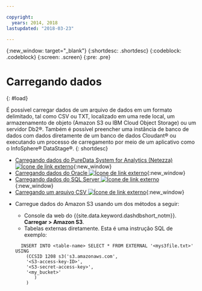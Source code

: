 ```yaml
---

copyright:
  years: 2014, 2018
lastupdated: "2018-03-23"

---
```


<!-- Attribute definitions --> 
{:new_window: target="_blank"}
{:shortdesc: .shortdesc}
{:codeblock: .codeblock}
{:screen: .screen}
{:pre: .pre}

# Carregando dados
{: #load}

É possível carregar dados de um arquivo de dados em um formato delimitado, tal como CSV ou TXT, localizado em uma rede local, um armazenamento de objeto (Amazon S3 ou IBM Cloud Object Storage) ou um servidor Db2®. Também é possível preencher uma instância de banco de dados com dados diretamente de um banco de dados Cloudant® ou executando um processo de carregamento por meio de um aplicativo como o InfoSphere® DataStage®.
{: shortdesc}

* [Carregando dados do PureData System for Analytics (Netezza) ![Ícone de link externo](../../icons/launch-glyph.svg "Ícone de link externo")](https://lift.ng.bluemix.net/#docs){:new_window}
* [Carregando dados do Oracle ![Ícone de link externo](../../icons/launch-glyph.svg "Ícone de link externo")](https://lift.ng.bluemix.net/#docs){:new_window}
* [Carregando dados do SQL Server ![Ícone de link externo](../../icons/launch-glyph.svg "Ícone de link externo")](https://lift.ng.bluemix.net/#docs){:new_window}
* [Carregando um arquivo CSV ![Ícone de link externo](../../icons/launch-glyph.svg "Ícone de link externo")](https://lift.ng.bluemix.net/#docs){:new_window}
<!-- * [Loading data from IBM Cloud Object Storage (formerly SoftLayer Swift) ![External link icon](../../icons/launch-glyph.svg "External link icon")](https://www.ibm.com/support/knowledgecenter/SS6NHC/com.ibm.swg.im.dashdb.doc/learn_how/loaddata_swift.html){:new_window} -->
* Carregue dados do Amazon S3 usando um dos métodos a seguir:
    * Console da web do {{site.data.keyword.dashdbshort_notm}}. **Carregar > Amazon S3**. 
    * Tabelas externas diretamente. Esta é uma instrução SQL de exemplo:

    ```
      INSERT INTO <table-name> SELECT * FROM EXTERNAL '<mys3file.txt>' USING
        (CCSID 1208 s3('s3.amazonaws.com',
        '<S3-access-key-ID>',
        '<S3-secret-access-key>',
        '<my_bucket>'
           )
        )      
    ```

<!-- [Loading data from Amazon S3 ![External link icon](../../icons/launch-glyph.svg "External link icon")](https://www.ibm.com/support/knowledgecenter/SS6NHC/com.ibm.swg.im.dashdb.doc/learn_how/s3.html){:new_window} -->
